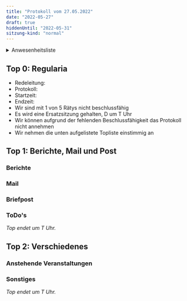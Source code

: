 ```yaml
---
title: "Protokoll vom 27.05.2022"
date: "2022-05-27"
draft: true
hiddenUntil: "2022-05-31"
sitzung-kind: "normal"
---
```


<details>
<summary>Anwesenheitsliste</summary>

#### Anwesende Rätys
- Valentin

#### Abwesende Rätys
- Jonas "Kooptimus"
- Marcel "Markal"

#### Entschuldigte Rätys
- Elif
- Australian

#### Gäste

</details>

## Top 0: Regularia

- Redeleitung: 
- Protokoll: 
- Startzeit: 
- Endzeit: 
- Wir sind mit 1 von 5 Rätys nicht beschlussfähig
- Es wird eine Ersatzsitzung gehalten, D um T Uhr
- Wir können aufgrund der fehlenden Beschlussfähigkeit das Protokoll nicht annehmen
- Wir nehmen die unten aufgelistete Topliste einstimmig an

## Top 1: Berichte, Mail und Post

### Berichte

### Mail

### Briefpost

### ToDo's

_Top endet um T Uhr._

## Top 2: Verschiedenes

### Anstehende Veranstaltungen

### Sonstiges

_Top endet um T Uhr._
